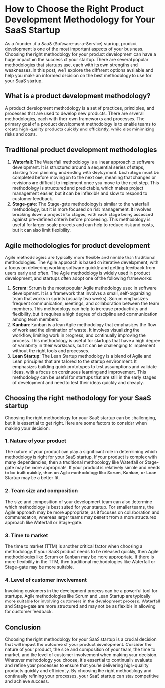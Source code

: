 # How to Choose the Right Product Development Methodology for Your SaaS Startup

As a founder of a SaaS (Software-as-a-Service) startup, product development is one of the most important aspects of your business. Choosing the right methodology for your product development can have a huge impact on the success of your startup. There are several popular methodologies that startups use, each with its own strengths and weaknesses. In this post, we’ll explore the different options available and help you make an informed decision on the best methodology to use for your SaaS startup.

## What is a product development methodology?

A product development methodology is a set of practices, principles, and processes that are used to develop new products. There are several methodologies, each with their own frameworks and processes. The primary goal of a product development methodology is to enable teams to create high-quality products quickly and efficiently, while also minimizing risks and costs.

## Traditional product development methodologies

1. **Waterfall**: The Waterfall methodology is a linear approach to software development. It is structured around a sequential series of steps, starting from planning and ending with deployment. Each stage must be completed before moving on to the next one, meaning that changes or revisions are difficult to implement once you move to the next step. This methodology is structured and predictable, which makes project management easier, but it can be inflexible and slow to respond to customer feedback.
2. **Stage-gate**: The Stage-gate methodology is similar to the waterfall methodology, but it is more focused on risk management. It involves breaking down a project into stages, with each stage being assessed against pre-defined criteria before proceeding. This methodology is useful for larger-scale projects and can help to reduce risk and costs, but it can also limit flexibility.

## Agile methodologies for product development

Agile methodologies are typically more flexible and nimble than traditional methodologies. The Agile approach is based on iterative development, with a focus on delivering working software quickly and getting feedback from users early and often. The Agile methodology is widely used in product development, and startups often adopt one of the following frameworks:

1. **Scrum**: Scrum is the most popular Agile methodology used in software development. It is a framework that involves a small, self-organizing team that works in sprints (usually two weeks). Scrum emphasizes frequent communication, meetings, and collaboration between the team members. This methodology can help to increase productivity and flexibility, but it requires a high degree of discipline and communication among team members.
2. **Kanban**: Kanban is a lean Agile methodology that emphasizes the flow of work and the elimination of waste. It involves visualizing the workflow, limiting work in progress, and continually improving the process. This methodology is useful for startups that have a high degree of variability in their workloads, but it can be challenging to implement without the right tools and processes.
3. **Lean Startup**: The Lean Startup methodology is a blend of Agile and Lean principles that are tailored to the startup environment. It emphasizes building quick prototypes to test assumptions and validate ideas, with a focus on continuous learning and improvement. This methodology can be useful for startups that are still in the early stages of development and need to test their ideas quickly and cheaply.

## Choosing the right methodology for your SaaS startup

Choosing the right methodology for your SaaS startup can be challenging, but it is essential to get right. Here are some factors to consider when making your decision:

### 1. Nature of your product

The nature of your product can play a significant role in determining which methodology is right for your SaaS startup. If your product is complex with many dependencies, then a traditional methodology like Waterfall or Stage-gate may be more appropriate. If your product is relatively simple and needs to be built quickly, then an Agile methodology like Scrum, Kanban, or Lean Startup may be a better fit.

### 2. Team size and composition

The size and composition of your development team can also determine which methodology is best suited for your startup. For smaller teams, the Agile approach may be more appropriate, as it focuses on collaboration and communication, whereas larger teams may benefit from a more structured approach like Waterfall or Stage-gate.

### 3. Time to market

The time to market (TTM) is another critical factor when choosing a methodology. If your SaaS product needs to be released quickly, then Agile methodologies like Scrum or Kanban may be more appropriate. If there is more flexibility in the TTM, then traditional methodologies like Waterfall or Stage-gate may be more suitable.

### 4. Level of customer involvement

Involving customers in the development process can be a powerful tool for startups. Agile methodologies like Scrum and Lean Startup are typically more suitable for involving customers in the development process. Waterfall and Stage-gate are more structured and may not be as flexible in allowing for customer feedback.

## Conclusion

Choosing the right methodology for your SaaS startup is a crucial decision that will impact the outcome of your product development. Consider the nature of your product, the size and composition of your team, the time to market, and the level of customer involvement when making your decision. Whatever methodology you choose, it's essential to continually evaluate and refine your processes to ensure that you're delivering high-quality products quickly and efficiently. By choosing the right methodology and continually refining your processes, your SaaS startup can stay competitive and achieve success.